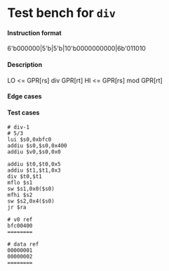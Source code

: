 # Test bench for `div`

#### Instruction format

6'b000000|5'b<rs>|5'b<rt>|10'b0000000000|6b'011010

#### Description

LO <= GPR[rs] div GPR[rt]
HI <= GPR[rs] mod GPR[rt]

#### Edge cases

#### Test cases

```assembly
# div-1
# 5/3
lui $s0,0xbfc0
addiu $s0,$s0,0x400
addiu $v0,$s0,0x0

addiu $t0,$t0,0x5
addiu $t1,$t1,0x3
div $t0,$t1
mflo $s1
sw $s1,0x0($s0)
mfhi $s2
sw $s2,0x4($s0)
jr $ra

# v0 ref
bfc00400
========

# data ref
00000001
00000002
========
```
